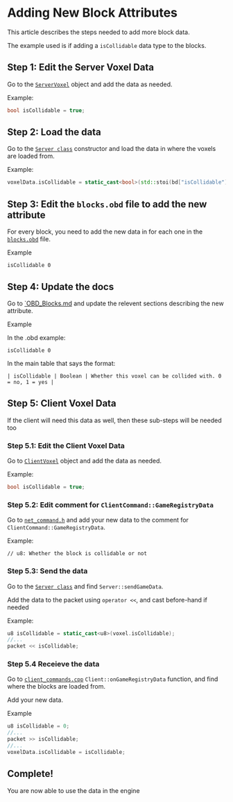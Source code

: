 # Adding New Block Attributes

This article describes the steps needed to add more block data.

The example used is if adding a `isCollidable` data type to the blocks.

## Step 1: Edit the Server Voxel Data

Go to the [`ServerVoxel`](https://github.com/Hopson97/open-builder/blob/master/src/server/world/server_voxel.cpp) object and add the data as needed.

Example:

```cpp
bool isCollidable = true;
```

## Step 2: Load the data

Go to the [`Server class`](https://github.com/Hopson97/open-builder/blob/master/src/server/network/server.cpp) constructor and load the data in where the voxels are loaded from.

Example:

```cpp
voxelData.isCollidable = static_cast<bool>(std::stoi(bd["isCollidable"]));
```

## Step 3: Edit the `blocks.obd` file to add the new attribute

For every block, you need to add the new data in for each one in the [`blocks.obd`](https://github.com/Hopson97/open-builder/blob/master/game/blocks.obd) file.

Example

```
isCollidable 0
```

## Step 4: Update the docs

Go to [`OBD_Blocks.md](https://github.com/Hopson97/open-builder/blob/master/docs/OBD_Blocks.md) and update the relevent sections describing the new attribute.

Example

In the .obd example:

```
isCollidable 0
```

In the main table that says the format:

`| isCollidable | Boolean | Whether this voxel can be collided with. 0 = no, 1 = yes |`


## Step 5: Client Voxel Data

If the client will need this data as well, then these sub-steps will be needed too


### Step 5.1: Edit the Client Voxel Data 

Go to [`ClientVoxel`](https://github.com/Hopson97/open-builder/blob/master/src/client/world/client_voxel.cpp) object and add the data as needed.


Example:

```cpp
bool isCollidable = true;
```

### Step 5.2: Edit comment for `ClientCommand::GameRegistryData`

Go to [`net_command.h`](https://github.com/Hopson97/open-builder/blob/master/src/common/common/network/net_command.h`) and add your new data to the comment for `ClientCommand::GameRegistryData`.

Example:

`// u8: Whether the block is collidable or not`

### Step 5.3: Send the data

Go to the [`Server class`](https://github.com/Hopson97/open-builder/blob/master/src/server/network/server.cpp) and find `Server::sendGameData`.

Add the data to the packet using `operator <<`, and cast before-hand if needed

Example:

```cpp
u8 isCollidable = static_cast<u8>(voxel.isCollidable);
//...
packet << isCollidable;
```
### Step 5.4 Receieve the data


Go to [`client_commands.cpp`](https://github.com/Hopson97/open-builder/blob/master/src/client/network/client_commands.cpp) `Client::onGameRegistryData` function, and find where the blocks are loaded from.

Add your new data.

Example

```cpp
u8 isCollidable = 0;
//...
packet >> isCollidable;
//...
voxelData.isCollidable = isCollidable;
```

## Complete!

You are now able to use the data in the engine
